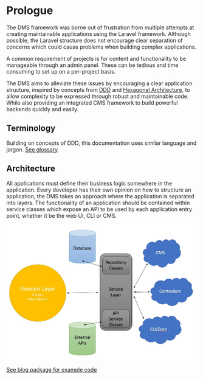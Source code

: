 Prologue
========

The DMS framework was borne out of frustration from multiple attempts at creating
maintainable applications using the Laravel framework. Although possible, the Laravel
structure does not encourage clear separation of concerns which could cause problems when
building complex applications.

A common requirement of projects is for content and functionality to be manageable through an admin panel.
These can be tedious and time consuming to set up on a per-project basis.

The DMS aims to alleviate these issues by encouraging a clear application structure, 
inspired by concepts from [DDD](https://en.wikipedia.org/wiki/Domain-driven_design)
and [Hexagonal Architecture](https://8thlight.com/blog/uncle-bob/2012/08/13/the-clean-architecture.html),
to allow complexity to be expressed through robust and maintainable code. 
While also providing an integrated CMS framework to build powerful backends quickly and easily.

Terminology
-----------

Building on concepts of DDD, this documentation uses similar language and jargon.
[See glossary](http://uniknow.github.io/AgileDev/site/0.1.8-SNAPSHOT/parent/ddd/core/glossary.html).


Architecture
------------

All applications must define their business logic somewhere in the application.
Every developer has their own opinion on how to structure an application, the DMS
takes an approach where the application is separated into layers.
The functionality of an application should be contained within service classes which expose
an API to be used by each application entry point, whether it be the web UI, CLI or CMS.

![Architecture Diagram](/resources/images/architecture/overview-1.jpg)

[See blog package for example code](https://github.com/dms-org/package.blog)